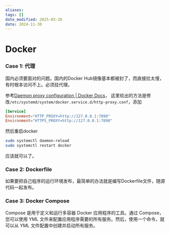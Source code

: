 ```yaml
---
aliases: 
tags: []
date_modified: 2025-03-26
date: 2024-11-30
---
```


# Docker

### Case 1: 代理

国内必须要面对的问题。国内的Docker Hub镜像基本都被封了，而直接拉太慢，有时根本访问不上。必须挂代理。

参考[Daemon proxy configuration | Docker Docs](https://docs.docker.com/engine/daemon/proxy/#httphttps-proxy)， 这里给出的方法是修改`/etc/systemd/system/docker.service.d/http-proxy.conf`，添加

```toml
[Service]
Environment="HTTP_PROXY=http://127.0.0.1:7890"
Environment="HTTPS_PROXY=http://127.0.0.1:7890"
```

然后重启docker

```bash
sudo systemctl daemon-reload
sudo systemctl restart docker
```

应该就可以了。

### Case 2: Dockerfile

如果要把自己程序的运行环境发布，最简单的办法就是编写Dockerfile文件，随源代码一起发布。

### Case 3: Docker Compose

Compose 是用于定义和运行多容器 Docker 应用程序的工具。通过 Compose，您可以使用 YML 文件来配置应用程序需要的所有服务。然后，使用一个命令，就可以从 YML 文件配置中创建并启动所有服务。
